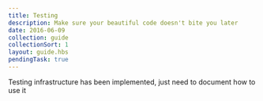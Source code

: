 ```yaml
---
title: Testing
description: Make sure your beautiful code doesn't bite you later
date: 2016-06-09
collection: guide
collectionSort: 1
layout: guide.hbs
pendingTask: true
---
```


Testing infrastructure has been implemented, just need to document how to use it
